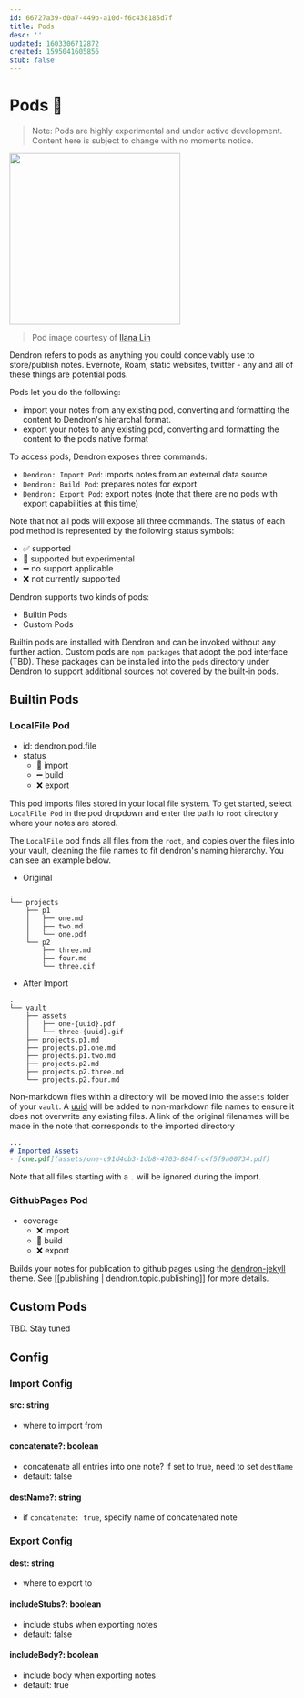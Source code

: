 ```yaml
---
id: 66727a39-d0a7-449b-a10d-f6c438185d7f
title: Pods
desc: ''
updated: 1603306712872
created: 1595041605856
stub: false
---
```


# Pods 🚧

> Note: Pods are highly experimental and under active development. Content here is subject to change with no moments notice. 

<img src="https://foundation-prod-assetspublic53c57cce-8cpvgjldwysl.s3-us-west-2.amazonaws.com/assets/images/pods.png" height="300px"/>

> Pod image courtesy of [Ilana Lin](https://www.instagram.com/ilana_lin/)

Dendron refers to pods as anything you could conceivably use to store/publish notes. Evernote, Roam, static websites, twitter - any and all of these things are potential pods. 

Pods let you do the following:
- import your notes from any existing pod, converting and formatting the content to Dendron's hierarchal format. 
- export your notes to any existing pod, converting and formatting the content to the pods native format

To access pods, Dendron exposes three commands:
- `Dendron: Import Pod`: imports notes from an external data source 
- `Dendron: Build Pod`: prepares notes for export 
- `Dendron: Export Pod`: export notes (note that there are no pods with export capabilities at this time)

Note that not all pods will expose all three commands. The status of each pod method is represented by the following status symbols:
- ✅ supported 
- 🚧 supported but experimental 
- ➖ no support applicable 
- ❌ not currently supported

Dendron supports two kinds of pods:
- Builtin Pods
- Custom Pods

Builtin pods are installed with Dendron and can be invoked without any further action. Custom pods are `npm packages` that adopt the pod interface (TBD). These packages can be installed into the `pods` directory under Dendron to support additional sources not covered by the built-in pods. 


## Builtin Pods

### LocalFile Pod
- id: dendron.pod.file
- status
    - 🚧 import
    - ➖ build
    - ❌ export

This pod imports files stored in your local file system. To get started, select `LocalFile Pod` in the pod dropdown and enter the path to `root` directory where your notes are stored.

The `LocalFile` pod finds all files from the `root`, and copies over the files into your vault, cleaning the file names to fit dendron's naming hierarchy. You can see an example below. 

- Original
```
.
└── projects
    ├── p1
    │   ├── one.md
    │   ├── two.md
    │   └── one.pdf
    └── p2
        ├── three.md
        ├── four.md
        └── three.gif
```

- After Import
```
.
└── vault
    ├── assets
    │   ├── one-{uuid}.pdf
    │   └── three-{uuid}.gif
    ├── projects.p1.md
    ├── projects.p1.one.md
    ├── projects.p1.two.md
    ├── projects.p2.md
    ├── projects.p2.three.md
    └── projects.p2.four.md
```

Non-markdown files within a directory will be moved into the `assets` folder of your `vault`. A [uuid](https://en.wikipedia.org/wiki/Universally_unique_identifier) will be added to non-markdown file names to ensure it does not overwrite any existing files. A link of the original filenames will be made in the note that corresponds to the imported directory


```md
...
# Imported Assets
- [one.pdf](assets/one-c91d4cb3-1db8-4703-884f-c4f5f9a00734.pdf)

```

Note that all files starting with a `.` will be ignored during the import.


### GithubPages Pod
- coverage
    - ❌ import
    - 🚧 build
    - ❌ export 

Builds your notes for publication to github pages using the [dendron-jekyll](https://github.com/dendronhq/dendron-jekyll) theme.  See [[publishing | dendron.topic.publishing]] for more details.



## Custom Pods

TBD. Stay tuned

## Config

### Import Config

#### src: string
- where to import from

#### concatenate?: boolean
- concatenate all entries into one note? if set to true, need to set `destName`
- default: false

#### destName?: string
- if `concatenate: true`, specify name of concatenated note

### Export Config

#### dest: string
- where to export to

#### includeStubs?: boolean
- include stubs when exporting notes
- default: false

#### includeBody?: boolean
- include body when exporting notes
- default: true

